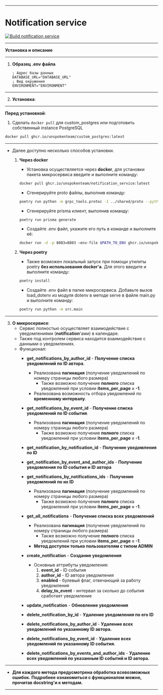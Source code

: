 ___
# Notification service
[![Build notification service](https://github.com/UnspokenTeam/Calendar/actions/workflows/build_notification_service.yaml/badge.svg)](https://github.com/UnspokenTeam/Calendar/actions/workflows/build_notification_service.yaml)
___
**Установка и описание**
___
1. **Образец .env файла**
	```env
	; Адрес базы данных
	DATABASE_URL="DATABASE_URL"
	; Вид окружения
	ENVIRONMENT="ENVIRONMENT"
	```
___
2. **Установка**:
___  
**Перед установкой**:

1. Сделать ```docker pull``` для custom_postgres или подготовить собственный instance PostgreSQL
```bash
docker pull ghcr.io/unspokenteam/custom_postgres:latest
```
___  
- Далее доступно несколько способов установки.

    1. **Через docker**
       - Установка осуществляется через **docker**, для установки пакета микросервиса введите и выполните команду:
		```bash
    	docker pull ghcr.io/unspokenteam/notification_service:latest
 		```
       - Сгенерируйте proto файлы, выполнив команду:
    	```bash
    	poetry run python -m grpc_tools.protoc -I ../shared/proto --python_out=./src/generated --grpc_python_out=./src/generated --pyi_out=./src/generated ../shared/proto/user/*.proto ../shared/proto/notification_service/*.proto ../shared/proto/interval/*.proto && poetry run protol --create-package --in-place --python-out ./src/generated protoc --experimental_allow_proto3_optional --proto-path=../shared/proto ../shared/proto/notification_service/*.proto ../shared/proto/user/*.proto ../shared/proto/interval/*.proto
        ```
    	- Сгенерируйте prisma клиент, выполнив команду:
    	```bash
    	poetry run prisma generate
        ```
        - Создайте .env файл, укажите его путь в команде и выполните её:
		```bash
		docker run -d -p 8083=8083 —env-file $PATH_TO_ENV ghcr.io/unspokenteam/notification_service:latest
 		```

	2. **Через poetry**
        - Также возможен локальный запуск при помощи утилиты poetry **без использования docker'a**. Для этого введите и выполните команду:
        ```bash
    	poetry install
    	```
        - Создайте .env файл в папке микросервиса. Добавьте вызов load_dotenv из модуля dotenv в методе serve в файле main.py и выполните команду:
        ```bash
        poetry run python -m src.main
        ```
---
3. **О микросервисе**:
	- Сервис полностью осуществляет взаимодействие с уведомлениями (**notification**'ами) в календаре.
	- Также под контролем сервиса находится взаимодействие с данными о уведомлениях.
	- Функционал:
		- **get_notifications_by_author_id** - **Получение списка уведомлений по ID автора**.
			- Реализована **пагинация** (получение уведомлений по номеру страницы любого размера)
				- Также возможно получение **полного** списка уведомлений при условии **items_per_page = -1**.
			- Реализована возможность отбора уведомлений по **временному интервалу**.

		- **get_notifications_by_event_id** - **Получение списка уведомлений по ID события**.
			- Реализована **пагинация** (получение уведомлений по номеру страницы любого размера)
				- Также возможно получение **полного** списка уведомлений при условии **items_per_page = -1**.

		- **get_notification_by_notification_id** - **Получение уведомления по ID**

		- **get_notification_by_event_and_author_ids** - **Получение уведомления по ID события и ID автора**

		- **get_notifications_by_notifications_ids** - **Получение уведомлений по их ID**
			- Реализована **пагинация** (получение уведомлений по номеру страницы любого размера)
				- Также возможно получение **полного** списка уведомлений при условии **items_per_page = -1**.

		- **get_all_notifications** - **Получение списка всех уведомлений**
			- Реализована **пагинация** (получение уведомлений по номеру страницы любого размера)
				- Также возможно получение **полного** списка уведомлений при условии **items_per_page = -1**.
			- **Метод доступен только пользователям с типом ADMIN**

		- **create_notification** - **Создание уведомления**
			- Основные аттрибуты уведомления:
				1. **event_id** - ID события
              2. **author_id** - ID автора уведомления
              3. **enabled** - булевый флаг, отвечающий за работу уведомления
              4. **delay_to_event** - интервал за сколько до события сработает уведомление

		- **update_notification** - **Обновление уведомления**

		- **delete_notification_by_id** - **Удаление уведомления по его ID**

		- **delete_notifications_by_author_id** - **Удаление всех уведомлений по указанному ID автора.**

        - **delete_notifications_by_event_id** - **Удаление всех уведомлений по указанному ID события.**

        - **delete_notifications_by_events_and_author_ids** - **Удаление всех уведомлений по указанным ID событий и ID автора.**
---
* **Для каждого метода предусмотрена обработка всевозможных ошибок.** **Подробнее ознакомиться с функционалом можно, прочитав docstring'и к методам.**
---
